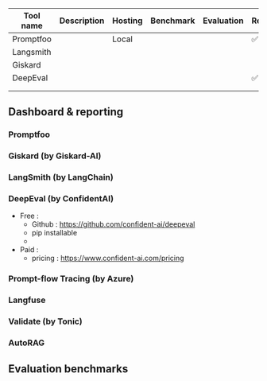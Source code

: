 
| Tool name | Description | Hosting | Benchmark | Evaluation | Redteam | monitoring | CLI | UI  | runtime |
| --------- | ----------- | ------- | --------- | ---------- | ------- | ---------- | --- | --- | ------- |
| Promptfoo |             | Local   |           |            | ✅       |            |     |     | nvm     |
| Langsmith |             |         |           |            |         |            |     |     |         |
| Giskard   |             |         |           |            |         |            |     |     | pip     |
| DeepEval  |             |         |           |            | ✅       |            |     |     | pip     |
|           |             |         |           |            |         |            |     |     |         |
|           |             |         |           |            |         |            |     |     |         |

## Dashboard & reporting
### Promptfoo

### Giskard (by Giskard-AI)

### LangSmith (by LangChain)

### DeepEval (by ConfidentAI)
 - Free :
	- Github : https://github.com/confident-ai/deepeval
	- pip installable
	- 
- Paid :
	- pricing : https://www.confident-ai.com/pricing
### Prompt-flow Tracing (by Azure)
### Langfuse
### Validate (by Tonic)
### AutoRAG


## Evaluation benchmarks





